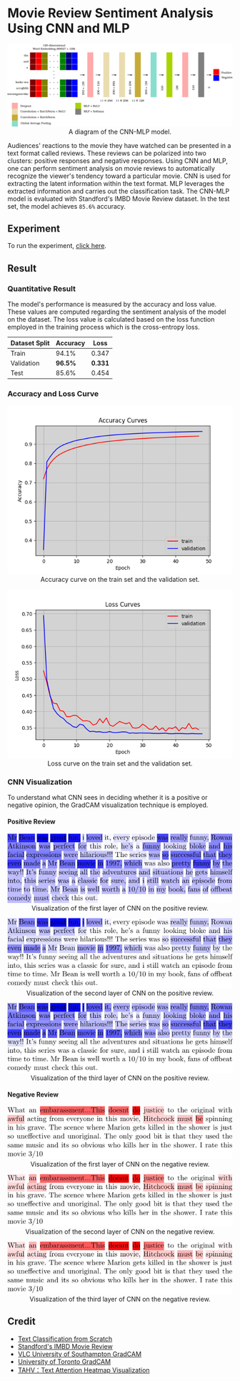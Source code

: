 # Movie Review Sentiment Analysis Using CNN and MLP


 <p align="center"> <img src="https://github.com/reshalfahsi/movie-review-sentiment-analysis/blob/master/assets/cnn-mlp-white.png" alt="CNN-MLP" > A diagram of the CNN-MLP model. </p>


Audiences' reactions to the movie they have watched can be presented in a text format called reviews. These reviews can be polarized into two clusters: positive responses and negative responses. Using CNN and MLP, one can perform sentiment analysis on movie reviews to automatically recognize the viewer's tendency toward a particular movie. CNN is used for extracting the latent information within the text format. MLP leverages the extracted information and carries out the classification task. The CNN-MLP model is evaluated with Standford's IMBD Movie Review dataset. In the test set, the model achieves ``85.6%`` accuracy.


## Experiment

To run the experiment, [click here](https://github.com/reshalfahsi/movie-review-sentiment-analysis/blob/master/Movie_Review_Sentiment_Analysis_Using_CNN_and_MLP.ipynb).


## Result

### Quantitative Result
The model's performance is measured by the accuracy and loss value. These values are computed regarding the sentiment analysis of the model on the dataset. The loss value is calculated based on the loss function employed in the training process which is the cross-entropy loss.

Dataset Split | Accuracy | Loss
------------ | ------------- | -------------
Train | 94.1% | 0.347 
Validation | **96.5%** | **0.331**
Test | 85.6% | 0.454


### Accuracy and Loss Curve

 <p align="center"> <img src="https://github.com/reshalfahsi/movie-review-sentiment-analysis/blob/master/assets/accuracy_curve.png" alt="acc_curve" > <br /> Accuracy curve on the train set and the validation set. </p>
 
  <p align="center"> <img src="https://github.com/reshalfahsi/movie-review-sentiment-analysis/blob/master/assets/loss_curve.png" alt="loss_curve" > <br /> Loss curve on the train set and the validation set. </p>

### CNN Visualization

To understand what CNN sees in deciding whether it is a positive or negative opinion, the GradCAM visualization technique is employed.

#### Positive Review

<p align="center"> <img src="https://github.com/reshalfahsi/movie-review-sentiment-analysis/blob/master/assets/pos_CNN0.png" alt="pos_CNN0" > Visualization of the first layer of CNN on the positive review. </p>

<p align="center"> <img src="https://github.com/reshalfahsi/movie-review-sentiment-analysis/blob/master/assets/pos_CNN1.png" alt="pos_CNN1" > Visualization of the second layer of CNN on the positive review. </p>

<p align="center"> <img src="https://github.com/reshalfahsi/movie-review-sentiment-analysis/blob/master/assets/pos_CNN2.png" alt="pos_CNN2" > Visualization of the third layer of CNN on the positive review. </p>

#### Negative Review

<p align="center"> <img src="https://github.com/reshalfahsi/movie-review-sentiment-analysis/blob/master/assets/neg_CNN0.png" alt="neg_CNN0" > Visualization of the first layer of CNN on the negative review. </p>

<p align="center"> <img src="https://github.com/reshalfahsi/movie-review-sentiment-analysis/blob/master/assets/neg_CNN1.png" alt="neg_CNN1" > Visualization of the second layer of CNN on the negative review. </p>

<p align="center"> <img src="https://github.com/reshalfahsi/movie-review-sentiment-analysis/blob/master/assets/neg_CNN2.png" alt="neg_CNN2" > Visualization of the third layer of CNN on the negative review. </p>

## Credit

- [Text Classification from Scratch](https://keras.io/examples/nlp/text_classification_from_scratch)
- [Standford's IMBD Movie Review](https://ai.stanford.edu/~amaas/data/sentiment/)
- [VLC University of Southampton GradCAM](https://colab.research.google.com/github/ecs-vlc/fmix/blob/master/notebooks/grad_cam.ipynb)
- [University of Toronto GradCAM](https://colab.research.google.com/github/csc413-uoft/2021/blob/master/assets/tutorials/tut04_cnn.ipynb)
- [TAHV：Text Attention Heatmap Visualization](https://github.com/jiesutd/Text-Attention-Heatmap-Visualization)
